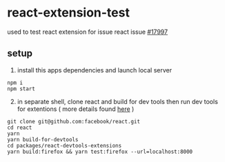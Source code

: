 # react-extension-test

used to test react extension for issue react issue [#17997](https://github.com/facebook/react/issues/17997)

## setup

1. install this apps dependencies and launch local server
```
npm i
npm start
```

2. in separate shell, clone react and build for dev tools then run dev tools for extentions ( more details found [here](https://github.com/facebook/react/blob/main/packages/react-devtools/CONTRIBUTING.md) )
```
git clone git@github.com:facebook/react.git
cd react
yarn
yarn build-for-devtools
cd packages/react-devtools-extensions
yarn build:firefox && yarn test:firefox --url=localhost:8000
```